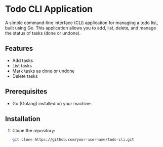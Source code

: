 # Todo CLI Application

A simple command-line interface (CLI) application for managing a todo list, built using Go. This application allows you to add, list, delete, and manage the status of tasks (done or undone).

## Features

- Add tasks
- List tasks
- Mark tasks as done or undone
- Delete tasks

## Prerequisites

- Go (Golang) installed on your machine.

## Installation

1. Clone the repository:

   ```bash
   git clone https://github.com/your-username/todo-cli.git
   ```
